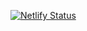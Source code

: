 [![Netlify Status](https://api.netlify.com/api/v1/badges/e047407d-1bf5-4351-af1f-a45e18b69406/deploy-status)](https://app.netlify.com/sites/notifications/deploys)